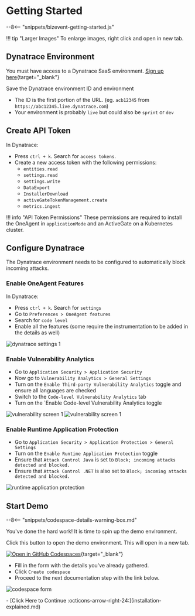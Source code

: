 # Getting Started

--8<-- "snippets/bizevent-getting-started.js"

!!! tip "Larger Images"
    To enlarge images, right click and open in new tab.

## Dynatrace Environment

You must have access to a Dynatrace SaaS environment. [Sign up here](https://dt-url.net/trial){target="_blank"}

Save the Dynatrace environment ID and environment

* The ID is the first portion of the URL. (eg. `acb12345` from `https://abc12345.live.dynatrace.com`)
* Your environment is probably `live` but could also be `sprint` or `dev`

## Create API Token

In Dynatrace:

* Press `ctrl + k`. Search for `access tokens`.
* Create a new access token with the following permissions:
    * `entities.read`
    * `settings.read`
    * `settings.write`
    * `DataExport`
    * `InstallerDownload`
    * `activeGateTokenManagement.create`
    * `metrics.ingest`

!!! info "API Token Permissions"
    These permissions are required to install the OneAgent in `applicationMode` and an ActiveGate on a Kubernetes cluster.

## Configure Dynatrace

The Dynatrace environment needs to be configured to automatically block incoming attacks.

### Enable OneAgent Features

In Dynatrace:

* Press `ctrl + k`. Search for `settings`
* Go to `Preferences > OneAgent features`
* Search for `code level`
* Enable all the features (some require the instrumentation to be added in the details as well)

![dynatrace settings 1](images/dt-settings-1.png)

### Enable Vulnerability Analytics

* Go to `Application Security > Application Security`
* Now go to `Vulnerability Analytics > General Settings`
* Turn on the `Enable Third-party Vulnerability Analytics` toggle and ensure all languages are checked
* Switch to the `Code-level Vulnerability Analytics` tab
* Turn on the `Enable Code-level Vulnerability Analytics toggle

![vulnerability screen 1](images/dt-vulnerability-analytics-1.png)
![vulnerability screen 1](images/dt-vulnerability-analytics-2.png)

### Enable Runtime Application Protection

* Go to `Application Security > Application Protection > General Settings`
* Turn on the `Enable Runtime Application Protection` toggle
* Ensure that `Attack Control Java` is set to `Block; incoming attacks detected and blocked.`
* Ensure that `Attack Control .NET` is also set to `Block; incoming attacks detected and blocked.`

![runtime application protection](images/dt-runtime-protection-1.png)

## Start Demo

--8<-- "snippets/codespace-details-warning-box.md"

You've done the hard work! It is time to spin up the demo environment.

Click this button to open the demo environment. This will open in a new tab.

[![Open in GitHub Codespaces](https://github.com/codespaces/badge.svg)](https://codespaces.new/dynatrace/obslab-unguard){target="_blank"}

* Fill in the form with the details you've already gathered.
* Click `Create codespace`
* Proceed to the next documentation step with the link below.

![codespace form](images/codespace-form.png)


<div class="grid cards" markdown>
- [Click Here to Continue :octicons-arrow-right-24:](installation-explained.md)
</div>